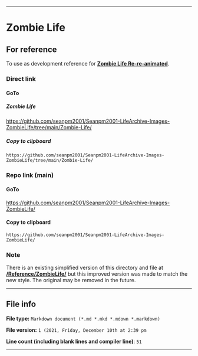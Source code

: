 
***

# Zombie Life

## For reference

To use as development reference for **[Zombie Life Re-re-animated](https://github.com/seanpm2001/Zombie-Life-Re-animated/tree/main/Zombie-Life-Re-re-animated/)**.

### Direct link

#### GoTo

##### Zombie Life

https://github.com/seanpm2001/Seanpm2001-LifeArchive-Images-ZombieLife/tree/main/Zombie-Life/

##### Copy to clipboard

```
https://github.com/seanpm2001/Seanpm2001-LifeArchive-Images-ZombieLife/tree/main/Zombie-Life/
```

### Repo link (main)

#### GoTo

https://github.com/seanpm2001/Seanpm2001-LifeArchive-Images-ZombieLife/

#### Copy to clipboard

```
https://github.com/seanpm2001/Seanpm2001-LifeArchive-Images-ZombieLife/
```

### Note

There is an existing simplified version of this directory and file at **[/Reference/ZombieLife/](/Reference/ZombieLife/)** but this improved version was made to match the new style. The original may be removed in the future.

***

## File info

**File type:** `Markdown document (*.md *.mkd *.mdown *.markdown)`

**File version:** `1 (2021, Friday, December 10th at 2:39 pm`

**Line count (including blank lines and compiler line)**: `51`

***

